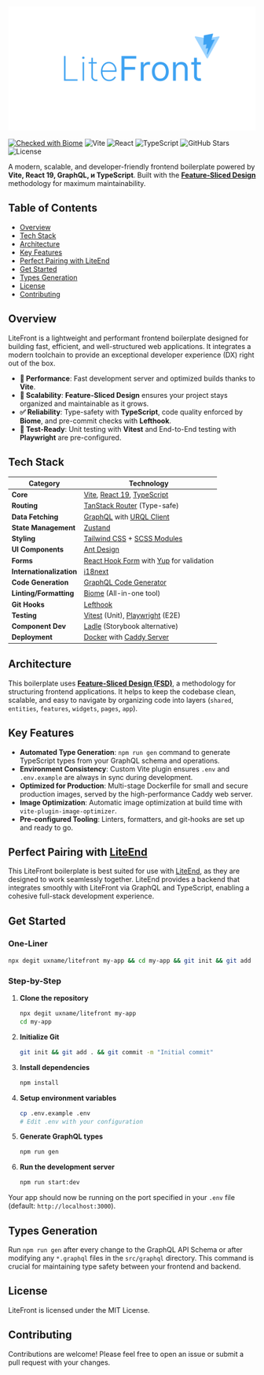 ![](./.github/logo.png)

[![Checked with Biome](https://img.shields.io/badge/Checked_with-Biome-60a5fa?style=flat&logo=biome)](https://biomejs.dev)
![Vite](https://img.shields.io/badge/Vite-7.x-blue?logo=vite&logoColor=white)
![React](https://img.shields.io/badge/React-19-blue?logo=react)
![TypeScript](https://img.shields.io/badge/TypeScript-5.x-blue?logo=typescript)
![GitHub Stars](https://img.shields.io/github/stars/uxname/litefront)
![License](https://img.shields.io/badge/License-MIT-brightgreen)

A modern, scalable, and developer-friendly frontend boilerplate powered by **Vite, React 19, GraphQL, и TypeScript**. Built with the **[Feature-Sliced Design](https://feature-sliced.design)** methodology for maximum maintainability.

## Table of Contents

- [Overview](#overview)
- [Tech Stack](#tech-stack)
- [Architecture](#architecture)
- [Key Features](#key-features)
- [Perfect Pairing with LiteEnd](#perfect-pairing-with-liteend)
- [Get Started](#get-started)
- [Types Generation](#types-generation)
- [License](#license)
- [Contributing](#contributing)

## Overview

LiteFront is a lightweight and performant frontend boilerplate designed for building fast, efficient, and well-structured web applications. It integrates a modern toolchain to provide an exceptional developer experience (DX) right out of the box.

- **🚀 Performance**: Fast development server and optimized builds thanks to **Vite**.
- **🧩 Scalability**: **Feature-Sliced Design** ensures your project stays organized and maintainable as it grows.
- **✅ Reliability**: Type-safety with **TypeScript**, code quality enforced by **Biome**, and pre-commit checks with **Lefthook**.
- **🧪 Test-Ready**: Unit testing with **Vitest** and End-to-End testing with **Playwright** are pre-configured.

## Tech Stack

| Category              | Technology                                                                                                  |
| --------------------- | ----------------------------------------------------------------------------------------------------------- |
| **Core**              | [Vite](https://vitejs.dev), [React 19](https://react.dev), [TypeScript](https://www.typescriptlang.org)       |
| **Routing**           | [TanStack Router](https://tanstack.com/router) (Type-safe)                                                  |
| **Data Fetching**     | [GraphQL](https://graphql.org) with [URQL Client](https://formidable.com/open-source/urql)                    |
| **State Management**  | [Zustand](https://github.com/pmndrs/zustand)                                                                |
| **Styling**           | [Tailwind CSS](https://tailwindcss.com) + [SCSS Modules](https://github.com/css-modules/css-modules)          |
| **UI Components**     | [Ant Design](https://ant.design)                                                                            |
| **Forms**             | [React Hook Form](https://react-hook-form.com) with [Yup](https://github.com/jquense/yup) for validation      |
| **Internationalization** | [i18next](https://www.i18next.com)                                                                        |
| **Code Generation**   | [GraphQL Code Generator](https://the-guild.dev/graphql/codegen)                                             |
| **Linting/Formatting**| [Biome](https://biomejs.dev) (All-in-one tool)                                                              |
| **Git Hooks**         | [Lefthook](https://github.com/evilmartians/lefthook)                                                        |
| **Testing**           | [Vitest](https://vitest.dev) (Unit), [Playwright](https://playwright.dev) (E2E)                               |
| **Component Dev**     | [Ladle](https://ladle.dev) (Storybook alternative)                                                          |
| **Deployment**        | [Docker](https://www.docker.com) with [Caddy Server](https://caddyserver.com)                                 |

## Architecture

This boilerplate uses **[Feature-Sliced Design (FSD)](https://feature-sliced.design)**, a methodology for structuring frontend applications. It helps to keep the codebase clean, scalable, and easy to navigate by organizing code into layers (`shared`, `entities`, `features`, `widgets`, `pages`, `app`).

## Key Features

- **Automated Type Generation**: `npm run gen` command to generate TypeScript types from your GraphQL schema and operations.
- **Environment Consistency**: Custom Vite plugin ensures `.env` and `.env.example` are always in sync during development.
- **Optimized for Production**: Multi-stage Dockerfile for small and secure production images, served by the high-performance Caddy web server.
- **Image Optimization**: Automatic image optimization at build time with `vite-plugin-image-optimizer`.
- **Pre-configured Tooling**: Linters, formatters, and git-hooks are set up and ready to go.

## Perfect Pairing with [LiteEnd](https://github.com/uxname/liteend)

This LiteFront boilerplate is best suited for use with [LiteEnd](https://github.com/uxname/liteend), as they are
designed to work seamlessly together. LiteEnd provides a backend that integrates smoothly with LiteFront via GraphQL and
TypeScript, enabling a cohesive full-stack development experience.

## Get Started

### One-Liner

```bash
npx degit uxname/litefront my-app && cd my-app && git init && git add . && git commit -m "Initial commit" && npm install && cp .env.example .env && npm run gen && npm run start:dev
```

### Step-by-Step

1.  **Clone the repository**
    ```bash
    npx degit uxname/litefront my-app
    cd my-app
    ```
2.  **Initialize Git**
    ```bash
    git init && git add . && git commit -m "Initial commit"
    ```
3.  **Install dependencies**
    ```bash
    npm install
    ```
4.  **Setup environment variables**
    ```bash
    cp .env.example .env
    # Edit .env with your configuration
    ```
5.  **Generate GraphQL types**
    ```bash
    npm run gen
    ```
6.  **Run the development server**
    ```bash
    npm run start:dev
    ```
Your app should now be running on the port specified in your `.env` file (default: `http://localhost:3000`).

## Types Generation

Run `npm run gen` after every change to the GraphQL API Schema or after modifying any `*.graphql` files in the `src/graphql` directory. This command is crucial for maintaining type safety between your frontend and backend.

## License

LiteFront is licensed under the MIT License.

## Contributing

Contributions are welcome! Please feel free to open an issue or submit a pull request with your changes.
